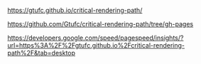 https://gtufc.github.io/critical-rendering-path/

https://github.com/Gtufc/critical-rendering-path/tree/gh-pages

https://developers.google.com/speed/pagespeed/insights/?url=https%3A%2F%2Fgtufc.github.io%2Fcritical-rendering-path%2F&tab=desktop
